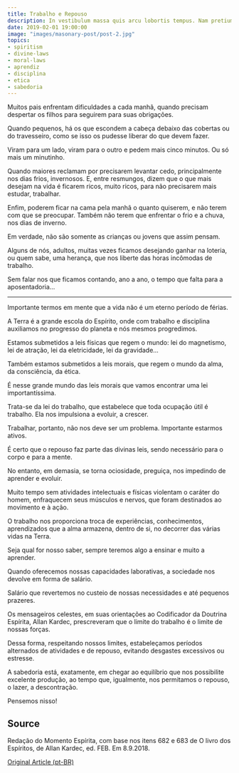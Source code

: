 ```yaml
---
title: Trabalho e Repouso
description: In vestibulum massa quis arcu lobortis tempus. Nam pretium arcu in odio vulputate luctus.
date: 2019-02-01 19:00:00
image: "images/masonary-post/post-2.jpg"
topics: 
- spiritism
- divine-laws
- moral-laws
- aprendiz
- disciplina
- etica
- sabedoria
---
```



Muitos pais enfrentam dificuldades a cada manhã, quando precisam despertar os filhos para seguirem para suas obrigações.

Quando pequenos, há os que escondem a cabeça debaixo das cobertas ou do travesseiro, como se isso os pudesse liberar do que devem fazer.

Viram para um lado, viram para o outro e pedem mais cinco minutos. Ou só mais um minutinho.

Quando maiores reclamam por precisarem levantar cedo, principalmente nos dias frios, invernosos. E, entre resmungos, dizem que o que mais desejam na vida é ficarem ricos, muito ricos, para não precisarem mais estudar, trabalhar.

Enfim, poderem ficar na cama pela manhã o quanto quiserem, e não terem com que se preocupar. Também não terem que enfrentar o frio e a chuva, nos dias de inverno.

Em verdade, não são somente as crianças ou jovens que assim pensam.

Alguns de nós, adultos, muitas vezes ficamos desejando ganhar na loteria, ou quem sabe, uma herança, que nos liberte das horas incômodas de trabalho.

Sem falar nos que ficamos contando, ano a ano, o tempo que falta para a aposentadoria...

*   *   *

Importante termos em mente que a vida não é um eterno período de férias.

A Terra é a grande escola do Espírito, onde com trabalho e disciplina auxiliamos no progresso do planeta e nós mesmos progredimos.

Estamos submetidos a leis físicas que regem o mundo: lei do magnetismo, lei de atração, lei da eletricidade, lei da gravidade...

Também estamos submetidos a leis morais, que regem o mundo da alma, da consciência, da ética.

É nesse grande mundo das leis morais que vamos encontrar uma lei importantíssima.

Trata-se da lei do trabalho, que estabelece que toda ocupação útil é trabalho. Ela nos impulsiona a evoluir, a crescer.

Trabalhar, portanto, não nos deve ser um problema. Importante estarmos ativos.

É certo que o repouso faz parte das divinas leis, sendo necessário para o corpo e para a mente.

No entanto, em demasia, se torna ociosidade, preguiça, nos impedindo de aprender e evoluir.

Muito tempo sem atividades intelectuais e físicas violentam o caráter do homem, enfraquecem seus músculos e nervos, que foram destinados ao movimento e à ação.

O trabalho nos proporciona troca de experiências, conhecimentos, aprendizados que a alma armazena, dentro de si, no decorrer das várias vidas na Terra.

Seja qual for nosso saber, sempre teremos algo a ensinar e muito a aprender.

Quando oferecemos nossas capacidades laborativas, a sociedade nos devolve em forma de salário.

Salário que revertemos no custeio de nossas necessidades e até pequenos prazeres.

Os mensageiros celestes, em suas orientações ao Codificador da Doutrina Espírita, Allan Kardec, prescreveram que o limite do trabalho é o limite de nossas forças.

Dessa forma, respeitando nossos limites, estabeleçamos períodos alternados de atividades e de repouso, evitando desgastes excessivos ou estresse.

A sabedoria está, exatamente, em chegar ao equilíbrio que nos possibilite excelente produção, ao tempo que, igualmente, nos permitamos o repouso, o lazer, a descontração.

Pensemos nisso!

## Source
Redação do Momento Espírita, com base nos itens
682 e 683 de O livro dos Espíritos, de Allan Kardec,
ed. FEB.
Em 8.9.2018.

[Original Article (pt-BR)](http://www.momento.com.br/pt/ler_texto.php?id=5530)

